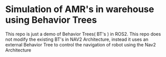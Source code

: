 # Simulation of AMR's in warehouse using Behavior Trees
This repo is just a demo of Behavior Trees( BT's ) in ROS2. This repo does not modify the existing BT's in NAV2 Architecture, instead it uses an external Behavior Tree to control the navigation of robot using the Nav2 Architecture
